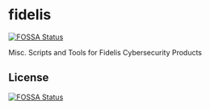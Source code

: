 # fidelis
[![FOSSA Status](https://app.fossa.com/api/projects/git%2Bgithub.com%2Fmacmiranda%2Ffidelis.svg?type=shield)](https://app.fossa.com/projects/git%2Bgithub.com%2Fmacmiranda%2Ffidelis?ref=badge_shield)

Misc. Scripts and Tools for Fidelis Cybersecurity Products


## License
[![FOSSA Status](https://app.fossa.com/api/projects/git%2Bgithub.com%2Fmacmiranda%2Ffidelis.svg?type=large)](https://app.fossa.com/projects/git%2Bgithub.com%2Fmacmiranda%2Ffidelis?ref=badge_large)